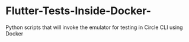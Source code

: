 # Flutter-Tests-Inside-Docker-
Python scripts that will invoke the emulator for testing in Circle CLI using Docker
